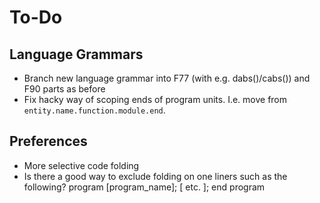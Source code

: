 # To-Do

## Language Grammars
- Branch new language grammar into F77 (with e.g. dabs()/cabs()) and F90 parts as before
- Fix hacky way of scoping ends of program units. I.e. move from `entity.name.function.module.end`.

## Preferences
- More selective code folding
- Is there a good way to exclude folding on one liners such as the following?
        program [program_name]; [ etc. ]; end program
